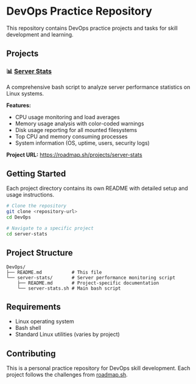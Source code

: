 # DevOps Practice Repository

This repository contains DevOps practice projects and tasks for skill development and learning.

## Projects

### 📊 [Server Stats](./server-stats/)
A comprehensive bash script to analyze server performance statistics on Linux systems.

**Features:**
- CPU usage monitoring and load averages
- Memory usage analysis with color-coded warnings
- Disk usage reporting for all mounted filesystems
- Top CPU and memory consuming processes
- System information (OS, uptime, users, security logs)

**Project URL:** https://roadmap.sh/projects/server-stats

## Getting Started

Each project directory contains its own README with detailed setup and usage instructions.

```bash
# Clone the repository
git clone <repository-url>
cd DevOps

# Navigate to a specific project
cd server-stats
```

## Project Structure

```
DevOps/
├── README.md           # This file
└── server-stats/       # Server performance monitoring script
    ├── README.md       # Project-specific documentation
    └── server-stats.sh # Main bash script
```

## Requirements

- Linux operating system
- Bash shell
- Standard Linux utilities (varies by project)

## Contributing

This is a personal practice repository for DevOps skill development. Each project follows the challenges from [roadmap.sh](https://roadmap.sh/).
